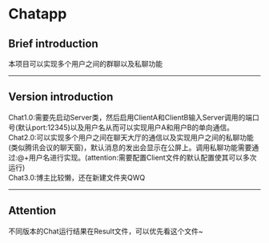 # Chatapp
## Brief introduction
本项目可以实现多个用户之间的群聊以及私聊功能
***
## Version introduction
Chat1.0:需要先启动Server类，然后启用ClientA和ClientB输入Server调用的端口号(默认port:12345)以及用户名从而可以实现用户A和用户B的单向通信。  
Chat2.0:可以实现多个用户之间在聊天大厅的通信以及实现用户之间的私聊功能(类似腾讯会议的聊天窗)，默认消息的发出会显示在公屏上。调用私聊功能需要通过:@+用户名进行实现。(attention:需要配置Client文件的默认配置使其可以多次运行)  
Chat3.0:博主比较懒，还在新建文件夹QWQ
***
## Attention
不同版本的Chat运行结果在Result文件，可以优先看这个文件~
